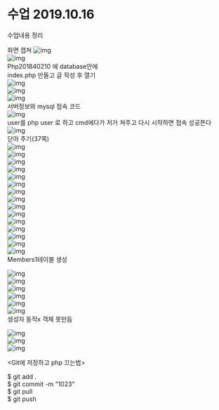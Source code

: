 # 수업 2019.10.16
수업내용 정리

화면 캡쳐
![img](./images07/1.png)<br>
![img](./images07/2.png)<br>
Php201840210 에 database안에 <br>
index.php 만들고 글 작성 후 열기<br>
![img](./images07/3.png)<br>
![img](./images07/4.png)<br>
![img](./images07/5.png)<br>
서버정보와 mysql 접속 코드<br>
![img](./images07/6.png)<br>
user를 php user 로 하고 cmd에다가 저거 쳐주고 다시 시작하면 접속 성공뜬다 <br>
![img](./images07/7.png)<br>
닫아 주기(37쪽)<br>
![img](./images07/8.png)<br>
![img](./images07/9.png)<br>
![img](./images07/10.png)<br>
![img](./images07/11.png)<br>
![img](./images07/12.png)<br>
![img](./images07/13.png)<br>
![img](./images07/14.png)<br>
![img](./images07/15.png)<br>
![img](./images07/16.png)<br>
![img](./images07/17.png)<br>
![img](./images07/18.png)<br>
![img](./images07/19.png)<br>
![img](./images07/20.png)<br>
![img](./images07/21.png)<br>
![img](./images07/22.png)<br>
Members1테이블 생성<br>

![img](./images07/23.png)<br>
![img](./images07/24.png)<br>
![img](./images07/25.png)<br>
![img](./images07/26.png)<br>
![img](./images07/27.png)<br>
![img](./images07/28.png)<br>
생성자 동작x 객체 못만듬<br>

![img](./images07/29.png)<br>
![img](./images07/30.png)<br>
![img](./images07/31.png)<br>

<Git에 저장하고 php 끄는법>

$ git add .<br>
$ git commit -m "1023“<br>
$ git pull<br>
$ git push<br>










